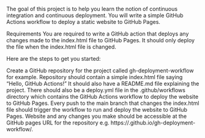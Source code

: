 The goal of this project is to help you learn the notion of continuous integration and continuous deployment. You will write a simple GitHub Actions workflow to deploy a static website to GitHub Pages.

Requirements
You are required to write a GitHub action that deploys any changes made to the index.html file to GitHub Pages. It should only deploy the file when the index.html file is changed.

Here are the steps to get you started:

Create a GitHub repository for the project called gh-deployment-workflow for example.
Repository should contain a simple index.html file saying “Hello, GitHub Actions!”
It should also have a README.md file explaining the project.
There should also be a deploy.yml file in the .github/workflows directory which contains the GitHub Actions workflow to deploy the website to GitHub Pages.
Every push to the main branch that changes the index.html file should trigger the workflow to run and deploy the website to GitHub Pages.
Website and any changes you make should be accessible at the GitHub pages URL for the repository e.g. https://<username>.github.io/gh-deployment-workflow/.
